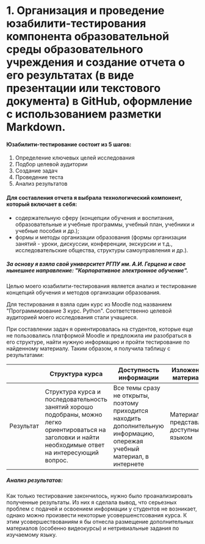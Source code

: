
# 1. Организация и проведение юзабилити-тестирования компонента образовательной среды образовательного учреждения и создание отчета о его результатах (в виде презентации или текстового документа) в GitHub, оформление с использованием разметки Markdown.

#### Юзабилити-тестирование состоит из 5 шагов:
1. Определение ключевых целей исследования
2. Подбор целевой аудитории
3. Создание задач
4. Проведение теста
5. Анализ результатов

#### Для составления отчета я выбрала технологический компонент, который включает в себя:
* содержательную сферу (концепции обучения и воспитания, образовательные и учебные программы, учебный план, учебники и учебные пособия и др.);
* формы и методы организации образования (формы организации занятий - уроки, дискуссии, конференции, экскурсии и т.д., исследовательские общества, структуры самоуправления и др.).

##### За основу я взяла свой университет РГПУ им. А.И. Герцена и свое нынешнее направление: "Корпоративное электронное обучение".

Целью моего юзабилити-тестирования является анализ и тестирование концепций обучения и методов организации образования.

Для тестирования я взяла один курс из Moodle под названием "Программирование 3 курс. Python". Соответственно целевой аудиторией моего исследования стали учащиеся.

При составлении задач я ориентировалась на студентов, которые еще не пользовались платформой Moodle и предложила им разобраться в его структуре, найти нужную информацию и пройти тестирование по найденному материалу.
Таким образом, я получила таблицу с результатами:



|                |Структура курса                         |Доступность информации                         |  Изложение материала                         |
|----------------|-------------------------------|-----------------------------|---------|
|Результат|Структура курса и последовательность занятий хорошо подобраны, можно легко ориентироваться на заголовки и найти необходимые ответ на интересующий вопрос.            |Все темы сразу не открыты, поэтому приходится находить дополнительную информацию, опережая учебный материал, в интернете            | Материал представлен доступным языком|

##### Анализ результатов:
Как только тестирование закончилось, нужно было проанализировать полученные результаты.
Из них я сделала вывод, что серьезных проблем с подачей и освоением информации у студентов не возникает, однако можно произвести некоторые усовершенстсования курса.
К этим усовершествованиям я бы отнесла размещение дополнительных материалов (особенно видеокурсы) и нетривиальные задания по изучаемому языку.  
